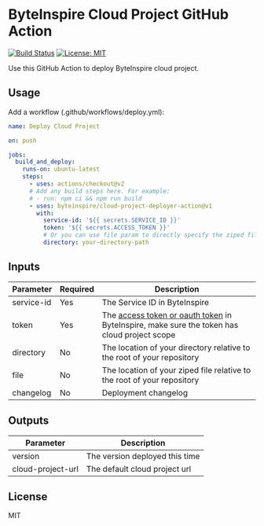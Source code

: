 # ByteInspire Cloud Project GitHub Action

[![Build Status](https://github.com/byteinspire/cloud-project-deployer-action/actions/workflows/test.yml/badge.svg)](https://github.com/byteinspire/cloud-project-deployer-action/actions)
[![License: MIT](https://img.shields.io/badge/License-MIT-blue.svg)](https://opensource.org/licenses/MIT)

Use this GitHub Action to deploy ByteInspire cloud project.

## Usage

Add a workflow (.github/workflows/deploy.yml):

```yml
name: Deploy Cloud Project

on: push

jobs:
  build_and_deploy:
    runs-on: ubuntu-latest
    steps:
      - uses: actions/checkout@v2
      # Add any build steps here. For example:
      # - run: npm ci && npm run build
      - uses: byteinspire/cloud-project-deployer-action@v1
        with:
          service-id: '${{ secrets.SERVICE_ID }}'
          token: '${{ secrets.ACCESS_TOKEN }}'
          # Or you can use file param to directly specify the ziped file path
          directory: your-directory-path
```

## Inputs

| Parameter  | Required | Description                                                                           |
| ---------- | -------- | ------------------------------------------------------------------------------------- |
| service-id | Yes      | The Service ID in ByteInspire                                                         |
| token      | Yes      | The [access token or oauth token](https://qingfuwu.cn/dashboard/settings/pat) in ByteInspire, make sure the token has cloud project scope |
| directory  | No       | The location of your directory relative to the root of your repository                |
| file       | No       | The location of your ziped file relative to the root of your repository                 |
| changelog  | No       | Deployment changelog                                                             |

## Outputs

| Parameter   | Description                    |
| ----------- | ------------------------------ |
| version     | The version deployed this time |
| cloud-project-url | The default cloud project url        |

## License

MIT
